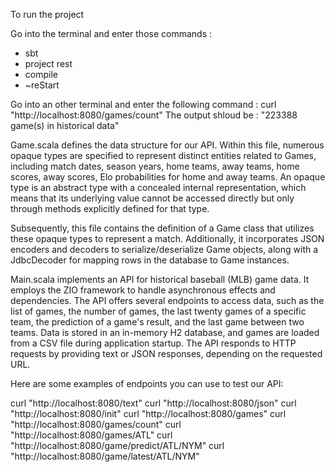 To run the project

Go into the terminal and enter those commands :
- sbt
- project rest
- compile
- ~reStart

Go into an other terminal and enter the following command :
curl "http://localhost:8080/games/count"
The output shloud be : "223388 game(s) in historical data"

Game.scala defines the data structure for our API. Within this file, numerous opaque types are specified to represent distinct entities related to Games, including match dates, season years, home teams, away teams, home scores, away scores, Elo probabilities for home and away teams. An opaque type is an abstract type with a concealed internal representation, which means that its underlying value cannot be accessed directly but only through methods explicitly defined for that type.

Subsequently, this file contains the definition of a Game class that utilizes these opaque types to represent a match. Additionally, it incorporates JSON encoders and decoders to serialize/deserialize Game objects, along with a JdbcDecoder for mapping rows in the database to Game instances.

Main.scala implements an API for historical baseball (MLB) game data. It employs the ZIO framework to handle asynchronous effects and dependencies. The API offers several endpoints to access data, such as the list of games, the number of games, the last twenty games of a specific team, the prediction of a game's result, and the last game between two teams. Data is stored in an in-memory H2 database, and games are loaded from a CSV file during application startup. The API responds to HTTP requests by providing text or JSON responses, depending on the requested URL.

Here are some examples of endpoints you can use to test our API:

curl "http://localhost:8080/text"
curl "http://localhost:8080/json"
curl "http://localhost:8080/init"
curl "http://localhost:8080/games"
curl "http://localhost:8080/games/count"
curl "http://localhost:8080/games/ATL"
curl "http://localhost:8080/game/predict/ATL/NYM"
curl "http://localhost:8080/game/latest/ATL/NYM"